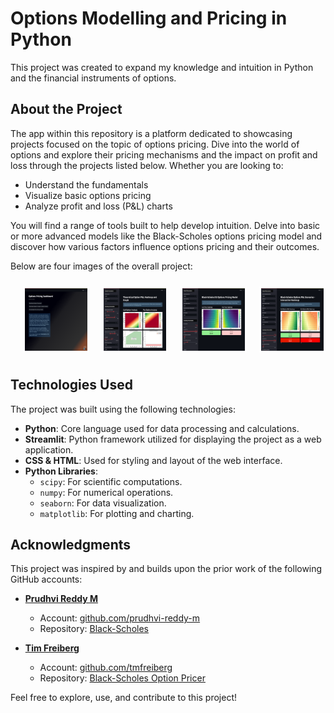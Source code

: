 # Options Modelling and Pricing in Python

This project was created to expand my knowledge and intuition in Python and the financial instruments of options.

## About the Project

The app within this repository is a platform dedicated to showcasing projects focused on the topic of options pricing. Dive into the world of options and explore their pricing mechanisms and the impact on profit and loss through the projects listed below. Whether you are looking to:

- Understand the fundamentals
- Visualize basic options pricing
- Analyze profit and loss (P&L) charts

You will find a range of tools built to help develop intuition. Delve into basic or more advanced models like the Black-Scholes options pricing model and discover how various factors influence options pricing and their outcomes.

Below are four images of the overall project:

<div style="display: flex; justify-content: space-around; padding: 10px;">
   <img src="https://github.com/Remi-Ferrari/Options_Modelling_in_Python/blob/a5bfc18553a101bc062d531753ac0584650e3ccf/Project%20Images/Project_Dashboard.png?raw=true" alt="Image 1" width="100" height="100" style="border: 3px solid white; margin: 0 10px;">
  <img src="https://github.com/Remi-Ferrari/Options_Modelling_in_Python/blob/a5bfc18553a101bc062d531753ac0584650e3ccf/Project%20Images/Project_Basic_PNL_Pricing.png?raw=true" alt="Image 2" width="100" height="100" style="border: 3px solid white; margin: 0 10px;">  
  <img src="https://github.com/Remi-Ferrari/Options_Modelling_in_Python/blob/a5bfc18553a101bc062d531753ac0584650e3ccf/Project%20Images/Project_BlackScholes_Pricing.png?raw=true" alt="Image 3" width="100" height="100" style="border: 3px solid white; margin: 0 10px;">
  <img src="https://github.com/Remi-Ferrari/Options_Modelling_in_Python/blob/a5bfc18553a101bc062d531753ac0584650e3ccf/Project%20Images/Project_BlackScholes_PNL_Pricing.png?raw=true" alt="Image 4" width="100" height="100" style="border: 3px solid white; margin: 0 10px;">
</div>


## Technologies Used

The project was built using the following technologies:

- **Python**: Core language used for data processing and calculations.
- **Streamlit**: Python framework utilized for displaying the project as a web application.
- **CSS & HTML**: Used for styling and layout of the web interface.
- **Python Libraries**:
  - `scipy`: For scientific computations.
  - `numpy`: For numerical operations.
  - `seaborn`: For data visualization.
  - `matplotlib`: For plotting and charting.

## Acknowledgments

This project was inspired by and builds upon the prior work of the following GitHub accounts:

- **[Prudhvi Reddy M](https://github.com/prudhvi-reddy-m)**
  - Account: [github.com/prudhvi-reddy-m](https://github.com/prudhvi-reddy-m)
  - Repository: [Black-Scholes](https://github.com/prudhvi-reddy-m/BlackScholes)

- **[Tim Freiberg](https://github.com/tmfreiberg)**
  - Account: [github.com/tmfreiberg](https://github.com/tmfreiberg)
  - Repository: [Black-Scholes Option Pricer](https://github.com/tmfreiberg/black-scholes-option-pricer)

Feel free to explore, use, and contribute to this project!
